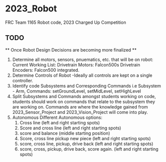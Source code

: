 # 2023_Robot
FRC Team 1165 Robot code, 2023 Charged Up Competition


## TODO

** Once Robot Design Decisions are becoming more finalized **
1. Determine all motors, sensors, pnuematics, etc. that will be on robot:
  Current Working List:
    Drivetrain Motors: Falcon500s
    Drivetrain Encoders: Falcon500 integrated.
2. Determine Controls of Robot
  -Ideally all controls are kept on a single controller.
3. Identify code Subsystems and Corresponding Commands
  i.e Subsystem - Arm, Commands: setGroundLevel, setMidLevel, setHighLevel
4. Split Subsystems and Commands amongst students working on code, students should work on commands that relate to the subsystem they are working on.
  Commands are where the knowledge gained from 2023_Sensor_Project and 2023_Vision_Project will come into play.
5. Autonomous
  Different Autonomous options:
    1. Cross line (left and right starting spots)
    2. Score and cross line (left and right starting spots)
    3. score and balance (middle starting position)
    4. Score, cross line pickup new piece (left and right starting spots)
    5. score, cross line, pickup, drive back (left and right starting spots)
    6. score, cross, pickup, drive back, score again. (left and right starting spots)
    
